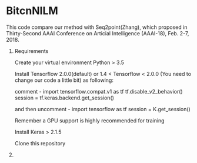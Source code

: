 # BitcnNILM
This code compare our method with Seq2point(Zhang), which proposed in Thirty-Second AAAI Conference on Articial Intelligence (AAAI-18), Feb. 2-7, 2018.  


1. Requirements

    Create your virtual environment Python > 3.5

    Install Tensorflow 2.0.0(default) or 1.4 < Tensorflow < 2.0.0 (You need to change our code a little bit) as following:

      comment           -       import tensorflow.compat.v1 as tf 
                                tf.disable_v2_behavior()
                                session = tf.keras.backend.get_session()

      and then uncomment -      import tensorflow as tf
                                session = K.get_session()


    Remember a GPU support is highly recommended for training


    Install Keras > 2.1.5

    Clone this repository
    
2. 

